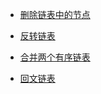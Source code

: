 
- [删除链表中的节点](../202004/20200426.js)

- [反转链表](../202004/2020042602.js)

- [合并两个有序链表](../202004/2020042603.js)

- [回文链表](../202004/2020042604.js)